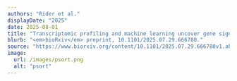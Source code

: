 ```yaml
---
authors: "Rider et al."
displayDate: "2025"
date: 2025-08-01
title: "Transcriptomic profiling and machine learning uncover gene signatures of psoriasis endotypes and disease severity"
blurb: "<em>bioRxiv</em> preprint, 10.1101/2025.07.29.666780."
source: "https://www.biorxiv.org/content/10.1101/2025.07.29.666780v1.abstract"
image:
  url: /images/psort.png
  alt: "psort"
---
```

